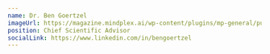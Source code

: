 ```yaml
---
name: Dr. Ben Goertzel
imageUrl: https://magazine.mindplex.ai/wp-content/plugins/mp-general/public/assets/authors/ben.png
position: Chief Scientific Advisor
socialLink: https://www.linkedin.com/in/bengoertzel
---
```

